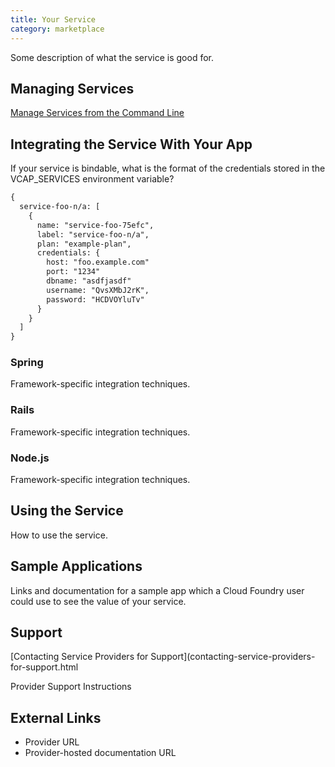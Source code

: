 ```yaml
---
title: Your Service
category: marketplace
---
```


Some description of what the service is good for.

## <a id='managing-services'></a>Managing Services ##

[Manage Services from the Command Line](/docs/using/services/managing-services.html)

## <a id='integration'></a>Integrating the Service With Your App ###

If your service is bindable, what is the format of the credentials stored in the VCAP_SERVICES environment variable?

~~~xml
{
  service-foo-n/a: [
    {
      name: "service-foo-75efc",
      label: "service-foo-n/a",
      plan: "example-plan",
      credentials: {
        host: "foo.example.com"
        port: "1234"
        dbname: "asdfjasdf"
        username: "QvsXMbJ2rK",
        password: "HCDVOYluTv"
      }
    }
  ]
}
~~~

### Spring
Framework-specific integration techniques. 

### Rails
Framework-specific integration techniques. 

### Node.js
Framework-specific integration techniques. 

## <a id='using'></a>Using the Service ##

How to use the service.

## <a id='sample-app'></a>Sample Applications ##

Links and documentation for a sample app which a Cloud Foundry user could use to see the value of your service.

## <a id='support'></a>Support ##

[Contacting Service Providers for Support](contacting-service-providers-for-support.html

Provider Support Instructions

## <a id='external-links'></a>External Links ##

* Provider URL
* Provider-hosted documentation URL

